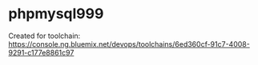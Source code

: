 # phpmysql999
Created for toolchain: https://console.ng.bluemix.net/devops/toolchains/6ed360cf-91c7-4008-9291-c177e8861c97
